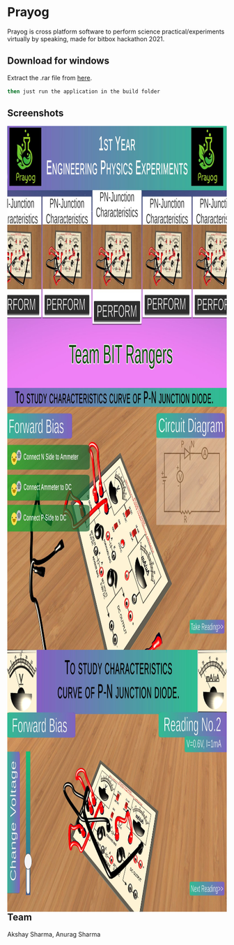 # Prayog

Prayog is cross platform software to perform science practical/experiments virtually by speaking, made for bitbox hackathon 2021.

## Download for windows


Extract the .rar file from [here](https://akshaysharmadev.itch.io/prayog).

```bash
then just run the application in the build folder
```

## Screenshots

<img align="left" width="1000" height="600" src="https://github.com/AkshaySharmaDEV/Prayog3d/blob/main/screenshots/1.JPG">


<img align="left" width="1000" height="600" src="https://github.com/AkshaySharmaDEV/Prayog3d/blob/main/screenshots/2.JPG">


<img align="left" width="1000" height="600" src="https://github.com/AkshaySharmaDEV/Prayog3d/blob/main/screenshots/3.JPG">

## Team
Akshay Sharma,
Anurag Sharma
